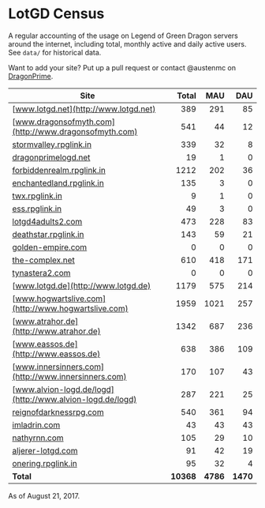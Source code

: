 # LotGD Census
A regular accounting of the usage on Legend of Green Dragon servers around the internet, including total, monthly active and daily active users. See `data/` for historical data.

Want to add your site? Put up a pull request or contact @austenmc on [DragonPrime](http://dragonprime.net).


Site | Total | MAU | DAU
--- | ---:| ---:| ---:
[www.lotgd.net](http://www.lotgd.net)|389|291|85
[www.dragonsofmyth.com](http://www.dragonsofmyth.com)|541|44|12
[stormvalley.rpglink.in](http://stormvalley.rpglink.in)|339|32|8
[dragonprimelogd.net](http://dragonprimelogd.net)|19|1|0
[forbiddenrealm.rpglink.in](http://forbiddenrealm.rpglink.in)|1212|202|36
[enchantedland.rpglink.in](http://enchantedland.rpglink.in)|135|3|0
[twx.rpglink.in](http://twx.rpglink.in)|9|1|0
[ess.rpglink.in](http://ess.rpglink.in)|49|3|0
[lotgd4adults2.com](http://lotgd4adults2.com)|473|228|83
[deathstar.rpglink.in](http://deathstar.rpglink.in)|143|59|21
[golden-empire.com](http://golden-empire.com)|0|0|0
[the-complex.net](http://the-complex.net)|610|418|171
[tynastera2.com](http://tynastera2.com)|0|0|0
[www.lotgd.de](http://www.lotgd.de)|1179|575|214
[www.hogwartslive.com](http://www.hogwartslive.com)|1959|1021|257
[www.atrahor.de](http://www.atrahor.de)|1342|687|236
[www.eassos.de](http://www.eassos.de)|638|386|109
[www.innersinners.com](http://www.innersinners.com)|170|107|43
[www.alvion-logd.de/logd](http://www.alvion-logd.de/logd)|287|221|25
[reignofdarknessrpg.com](http://reignofdarknessrpg.com)|540|361|94
[imladrin.com](http://imladrin.com)|43|43|43
[nathyrnn.com](http://nathyrnn.com)|105|29|10
[aljerer-lotgd.com](http://aljerer-lotgd.com)|91|42|19
[onering.rpglink.in](http://onering.rpglink.in)|95|32|4
**Total**|**10368**|**4786**|**1470**

As of August 21, 2017.
